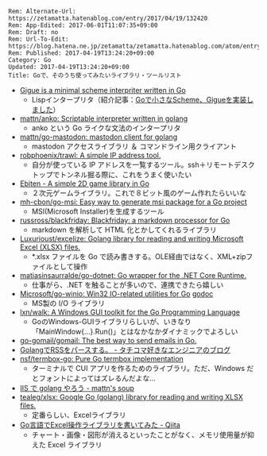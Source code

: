 ```header
Rem: Alternate-Url: https://zetamatta.hatenablog.com/entry/2017/04/19/132420
Rem: App-Edited: 2017-06-01T11:07:35+09:00
Rem: Draft: no
Rem: Url-To-Edit: https://blog.hatena.ne.jp/zetamatta/zetamatta.hatenablog.com/atom/entry/10328749687236441967
Rem: Published: 2017-04-19T13:24:20+09:00
Category: Go
Updated: 2017-04-19T13:24:20+09:00
Title: Goで、そのうち使ってみたいライブラリ・ツールリスト
```
- [Gigue is a minimal scheme interpriter written in Go](https://github.com/suzuken/gigue)
    - Lispインタープリタ（紹介記事：[Goで小さなScheme、Gigueを実装しました](http://qiita.com/suzuken/items/a251c1b6da31055cc628)）
- [mattn/anko: Scriptable interpreter written in golang](https://github.com/mattn/anko)
    - anko という Go ライクな文法のインタープリタ
- [mattn/go-mastodon: mastodon client for golang](https://github.com/mattn/go-mastodon)
    - mastodon アクセスライブラリ ＆ コマンドライン用クライアント
- [robphoenix/trawl: A simple IP address tool.](https://github.com/robphoenix/trawl)
    - 自分が使っている IP アドレスを一覧するツール。ssh＋リモートデスクトップでトンネル掘る際に、これをうまく使いたい
- [Ebiten - A simple 2D game library in Go](https://hajimehoshi.github.io/ebiten/)
    - ２次元ゲームライブラリ。これで８ビット風のゲーム作れたらいいな
- [mh-cbon/go-msi: Easy way to generate msi package for a Go project](https://github.com/mh-cbon/go-msi)
    - MSI(Microsoft Installer)を生成するツール
- [russross/blackfriday: Blackfriday: a markdown processor for Go](https://github.com/russross/blackfriday)
    - markdown を解析して HTML 化とかしてくれるライブラリ
- [Luxurioust/excelize: Golang library for reading and writing Microsoft Excel (XLSX) files.](https://github.com/Luxurioust/excelize)
    - *.xlsx ファイルを Go で読み書きする。OLE経由ではなく、XML+zipファイルとして操作
- [matiasinsaurralde/go-dotnet: Go wrapper for the .NET Core Runtime. ](https://github.com/matiasinsaurralde/go-dotnet)
    - 仕事がら、.NET を触ることが多いので、連携できたら嬉しい
- [Microsoft/go-winio: Win32 IO-related utilities for Go](https://github.com/Microsoft/go-winio)  [godoc](https://godoc.org/github.com/Microsoft/go-winio)
    - MS製の I/O ライブラリ
- [lxn/walk: A Windows GUI toolkit for the Go Programming Language](https://github.com/lxn/walk)
    - GoのWindows-GUIライブラリらしいが、いきなり「MainWindow{…}.Run()」とはなかなかダイナミックでよろしい
- [go-gomail/gomail: The best way to send emails in Go. ](https://github.com/go-gomail/gomail)
- [GolangでRSSをパースする。 - タチコマ好きなエンジニアのブログ](http://yukihir0.hatenablog.jp/entry/2015/01/20/224449)
- [nsf/termbox-go: Pure Go termbox implementation](https://github.com/nsf/termbox-go)
    - ターミナルで CUI アプリを作るためのライブラリ。ただ、Windows だとフォントによってはズレるんだよな…
- [IIS で golang やろう - mattn's soup](http://mattn.soup.io/post/441872645/IIS-golang)
- [tealeg/xlsx: Google Go (golang) library for reading and writing XLSX files.](https://github.com/tealeg/xlsx)
    - 定番らしい、Excelライブラリ
- [Go言語でExcel操作ライブラリを書いてみた - Qiita](http://qiita.com/tebakane/items/2f2ed2558357c274c478)
    - チャート・画像・図形が消えるといったことがなく、メモリ使用量が抑えた Excel ライブラリ

